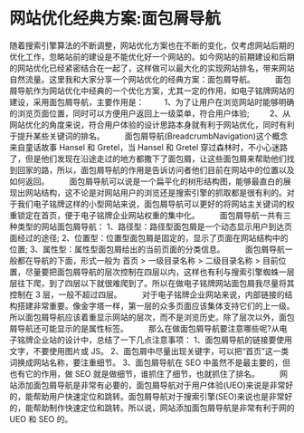 # 网站优化经典方案:面包屑导航

随着搜索引擎算法的不断调整，网站优化方案也在不断的变化，仅考虑网站后期的优化工作，忽略站前的建设是不能优化好一个网站的。如今网站的前期建设和后期的网站优化已经紧密结合在一起了，这样做可以最大化的实现网站排名，带来网站自然流量。这里我和大家分享一个网站优化的经典方案：面包屑导航。
　　
面包屑导航作为网站优化中经典的一个优化方案，尤其一定的作用，如电子铭牌网站的建设，采用面包屑导航，主要作用是：
　　
1、为了让用户在浏览网站时能够明确的浏览页面位置，同时可以方便用户返回上一级菜单，符合用户体验;
　　
2、从网站优化的角度来说，符合用户体验的设计思路本身就有利于网站优化，同时有利于提升某些关键词的排名。
　　
面包屑导航(BreadcrumbNavigation)这个概念来自童话故事 Hansel 和 Gretel，当 Hansel 和 Gretel 穿过森林时，不小心迷路了，但是他们发现在沿途走过的地方都撒下了面包屑，让这些面包屑来帮助他们找到回家的路，所以，面包屑导航的作用是告诉访问者他们目前在网站中的位置以及如何返回。
　　
面包屑导航可以说是一个扁平化的树形结构图，能够最直白的展现出网站结构，这不论是对网站用户的浏览还是搜索引擎的抓取都是很有利的。对于我们电子铭牌这样的小型网站来说，面包屑导航可以更好的将网站主关键词的权重锁定在首页，便于电子铭牌企业网站权重的集中化。
　　
面包屑导航一共有三种类型的网站面包屑导航：
1、路径型：路径型面包屑是一个动态显示用户到达页面经过的途径;
2、位置型：位置型面包屑是固定的，显示了页面在网站结构中的位置;
3、属性型：属性型面包屑给出的当前页面的分类信息。
　　
面包屑导航一般都在导航的下面，形式一般为 首页 > 一级目录名称 > 二级目录名称 > 目前位置，尽量要把面包屑导航的层次控制在四层以内，这样也有利与搜索引擎蜘蛛一层层往下爬，到了四层以下就很难爬到了。所以在做电子铭牌网站面包屑我尽量将其控制在 3 层，一般不超过四层。
　　
对于电子铭牌企业网站来说，内部链接的结构搭建非常重要。像金字塔一样，第一层的众多页面应该集体支持它们的上一级。所以面包屑导航应该着重显示网站的层次，而不是浏览历史。除了层次以外，面包屑导航还可能显示的是属性标签。
　　
那么在做面包屑导航要注意哪些呢?从电子铭牌企业站的设计中，总结了一下几点注意事项：
1、面包屑导航的链接要使用文字，不要使用图片或 JS。
2、面包屑中尽量出现关键字，可以把“首页”这一类词换成网站名称，要注重细节。
3、面包屑导航在 SEO 中虽然不是最主要的，但也有它的作用，做 SEO 就是做细节，谁抓住了细节，也就抓住了排名。
　　
网站添加面包屑导航是非常有必要的，面包屑导航对于用户体验(UEO)来说是非常好的，能帮助用户快速定位和跳转。面包屑导航对于搜索引擎(SEO)来说也是非常好的，能帮助制作快速定位和跳转。所以说，网站添加面包屑导航是非常有利于网的 UEO 和 SEO 的。